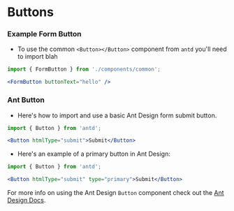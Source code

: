 # Buttons

### Example Form Button

- To use the common `<Button></Button>` component from `antd` you'll need to import blah

```jsx
import { FormButton } from './components/common';

<FormButton buttonText="hello" />
```
### Ant Button

- Here's how to import and use a basic Ant Design form submit button.

```jsx
import { Button } from 'antd';

<Button htmlType="submit">Submit</Button>
```

- Here's an example of a primary button in Ant Design:

```jsx
import { Button } from 'antd';

<Button htmlType="submit" type="primary">Submit</Button>
```

For more info on using the Ant Design `Button` component check out the <a href="https://ant.design/components/button/" target="_blank">Ant Design Docs</a>.
